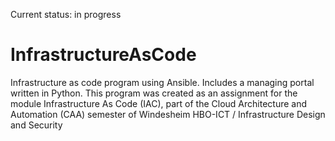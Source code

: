 Current status: in progress

# InfrastructureAsCode
Infrastructure as code program using Ansible. Includes a managing portal written in Python. This program was created as an assignment for the module Infrastructure As Code (IAC), part of the Cloud Architecture and Automation (CAA) semester of Windesheim HBO-ICT / Infrastructure Design and Security
